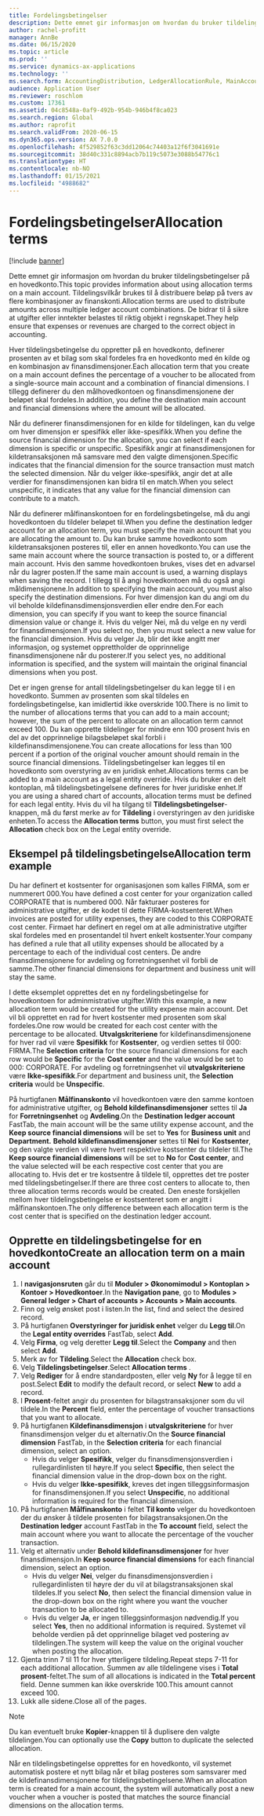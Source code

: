 ```yaml
---
title: Fordelingsbetingelser
description: Dette emnet gir informasjon om hvordan du bruker tildelingsbetingelser på en hovedkonto.
author: rachel-profitt
manager: AnnBe
ms.date: 06/15/2020
ms.topic: article
ms.prod: ''
ms.service: dynamics-ax-applications
ms.technology: ''
ms.search.form: AccountingDistribution, LedgerAllocationRule, MainAccount, AllocationTerms
audience: Application User
ms.reviewer: roschlom
ms.custom: 17361
ms.assetid: 04c8548a-0af9-492b-954b-946b4f8ca023
ms.search.region: Global
ms.author: raprofit
ms.search.validFrom: 2020-06-15
ms.dyn365.ops.version: AX 7.0.0
ms.openlocfilehash: 4f529852f63c3dd12064c74403a12f6f3041691e
ms.sourcegitcommit: 38d40c331c8894acb7b119c5073e3088b54776c1
ms.translationtype: HT
ms.contentlocale: nb-NO
ms.lasthandoff: 01/15/2021
ms.locfileid: "4988682"
---
```

# <a name="allocation-terms"></a><span data-ttu-id="19af3-103">Fordelingsbetingelser</span><span class="sxs-lookup"><span data-stu-id="19af3-103">Allocation terms</span></span>

[!include [banner](../includes/banner.md)]

<span data-ttu-id="19af3-104">Dette emnet gir informasjon om hvordan du bruker tildelingsbetingelser på en hovedkonto.</span><span class="sxs-lookup"><span data-stu-id="19af3-104">This topic provides information about using allocation terms on a main account.</span></span> <span data-ttu-id="19af3-105">Tildelingsvilkår brukes til å distribuere beløp på tvers av flere kombinasjoner av finanskonti.</span><span class="sxs-lookup"><span data-stu-id="19af3-105">Allocation terms are used to distribute amounts across multiple ledger account combinations.</span></span> <span data-ttu-id="19af3-106">De bidrar til å sikre at utgifter eller inntekter belastes til riktig objekt i regnskapet.</span><span class="sxs-lookup"><span data-stu-id="19af3-106">They help ensure that expenses or revenues are charged to the correct object in accounting.</span></span>

<span data-ttu-id="19af3-107">Hver tildelingsbetingelse du oppretter på en hovedkonto, definerer prosenten av et bilag som skal fordeles fra en hovedkonto med én kilde og en kombinasjon av finansdimensjoner.</span><span class="sxs-lookup"><span data-stu-id="19af3-107">Each allocation term that you create on a main account defines the percentage of a voucher to be allocated from a single-source main account and a combination of financial dimensions.</span></span> <span data-ttu-id="19af3-108">I tillegg definerer du den målhovedkontoen og finansdimensjonene der beløpet skal fordeles.</span><span class="sxs-lookup"><span data-stu-id="19af3-108">In addition, you define the destination main account and financial dimensions where the amount will be allocated.</span></span> 

<span data-ttu-id="19af3-109">Når du definerer finansdimensjonen for en kilde for tildelingen, kan du velge om hver dimensjon er spesifikk eller ikke-spesifikk.</span><span class="sxs-lookup"><span data-stu-id="19af3-109">When you define the source financial dimension for the allocation, you can select if each dimension is specific or unspecific.</span></span> <span data-ttu-id="19af3-110">Spesifikk angir at finansdimensjonen for kildetransaksjonen må samsvare med den valgte dimensjonen.</span><span class="sxs-lookup"><span data-stu-id="19af3-110">Specific indicates that the financial dimension for the source transaction must match the selected dimension.</span></span> <span data-ttu-id="19af3-111">Når du velger ikke-spesifikk, angir det at alle verdier for finansdimensjonen kan bidra til en match.</span><span class="sxs-lookup"><span data-stu-id="19af3-111">When you select unspecific, it indicates that any value for the financial dimension can contribute to a match.</span></span>

<span data-ttu-id="19af3-112">Når du definerer målfinanskontoen for en fordelingsbetingelse, må du angi hovedkontoen du tildeler beløpet til.</span><span class="sxs-lookup"><span data-stu-id="19af3-112">When you define the destination ledger account for an allocation term, you must specify the main account that you are allocating the amount to.</span></span> <span data-ttu-id="19af3-113">Du kan bruke samme hovedkonto som kildetransaksjonen posteres til, eller en annen hovedkonto.</span><span class="sxs-lookup"><span data-stu-id="19af3-113">You can use the same main account where the source transaction is posted to, or a different main account.</span></span> <span data-ttu-id="19af3-114">Hvis den samme hovedkontoen brukes, vises det en advarsel når du lagrer posten.</span><span class="sxs-lookup"><span data-stu-id="19af3-114">If the same main account is used, a warning displays when saving the record.</span></span> <span data-ttu-id="19af3-115">I tillegg til å angi hovedkontoen må du også angi måldimensjonene.</span><span class="sxs-lookup"><span data-stu-id="19af3-115">In addition to specifying the main account, you must also specify the destination dimensions.</span></span> <span data-ttu-id="19af3-116">For hver dimensjon kan du angi om du vil beholde kildefinansdimensjonsverdien eller endre den.</span><span class="sxs-lookup"><span data-stu-id="19af3-116">For each dimension, you can specify if you want to keep the source financial dimension value or change it.</span></span> <span data-ttu-id="19af3-117">Hvis du velger Nei, må du velge en ny verdi for finansdimensjonen.</span><span class="sxs-lookup"><span data-stu-id="19af3-117">If you select no, then you must select a new value for the financial dimension.</span></span> <span data-ttu-id="19af3-118">Hvis du velger Ja, blir det ikke angitt mer informasjon, og systemet opprettholder de opprinnelige finansdimensjonene når du posterer.</span><span class="sxs-lookup"><span data-stu-id="19af3-118">If you select yes, no additional information is specified, and the system will maintain the original financial dimensions when you post.</span></span>

<span data-ttu-id="19af3-119">Det er ingen grense for antall tildelingsbetingelser du kan legge til i en hovedkonto. Summen av prosenten som skal tildeles en fordelingsbetingelse, kan imidlertid ikke overskride 100.</span><span class="sxs-lookup"><span data-stu-id="19af3-119">There is no limit to the number of allocations terms that you can add to a main account; however, the sum of the percent to allocate on an allocation term cannot exceed 100.</span></span> <span data-ttu-id="19af3-120">Du kan opprette tildelinger for mindre enn 100 prosent hvis en del av det opprinnelige bilagsbeløpet skal forbli i kildefinansdimensjonene.</span><span class="sxs-lookup"><span data-stu-id="19af3-120">You can create allocations for less than 100 percent if a portion of the original voucher amount should remain in the source financial dimensions.</span></span> <span data-ttu-id="19af3-121">Tildelingsbetingelser kan legges til en hovedkonto som overstyring av en juridisk enhet.</span><span class="sxs-lookup"><span data-stu-id="19af3-121">Allocations terms can be added to a main account as a legal entity override.</span></span> <span data-ttu-id="19af3-122">Hvis du bruker en delt kontoplan, må tildelingsbetingelsene defineres for hver juridiske enhet.</span><span class="sxs-lookup"><span data-stu-id="19af3-122">If you are using a shared chart of accounts, allocation terms must be defined for each legal entity.</span></span> <span data-ttu-id="19af3-123">Hvis du vil ha tilgang til **Tildelingsbetingelser**-knappen, må du først merke av for **Tildeling** i overstyringen av den juridiske enheten.</span><span class="sxs-lookup"><span data-stu-id="19af3-123">To access the **Allocation terms** button, you must first select the **Allocation** check box on the Legal entity override.</span></span>

## <a name="allocation-term-example"></a><span data-ttu-id="19af3-124">Eksempel på tildelingsbetingelse</span><span class="sxs-lookup"><span data-stu-id="19af3-124">Allocation term example</span></span>
<span data-ttu-id="19af3-125">Du har definert et kostsenter for organisasjonen som kalles FIRMA, som er nummerert 000.</span><span class="sxs-lookup"><span data-stu-id="19af3-125">You have defined a cost center for your organization called CORPORATE that is numbered 000.</span></span> <span data-ttu-id="19af3-126">Når fakturaer posteres for administrative utgifter, er de kodet til dette FIRMA-kostsenteret.</span><span class="sxs-lookup"><span data-stu-id="19af3-126">When invoices are posted for utility expenses, they are coded to this CORPORATE cost center.</span></span> <span data-ttu-id="19af3-127">Firmaet har definert en regel om at alle administrative utgifter skal fordeles med en prosentandel til hvert enkelt kostsenter.</span><span class="sxs-lookup"><span data-stu-id="19af3-127">Your company has defined a rule that all utility expenses should be allocated by a percentage to each of the individual cost centers.</span></span> <span data-ttu-id="19af3-128">De andre finansdimensjonene for avdeling og forretningsenhet vil forbli de samme.</span><span class="sxs-lookup"><span data-stu-id="19af3-128">The other financial dimensions for department and business unit will stay the same.</span></span>

<span data-ttu-id="19af3-129">I dette eksemplet opprettes det en ny fordelingsbetingelse for hovedkontoen for adminmistrative utgifter.</span><span class="sxs-lookup"><span data-stu-id="19af3-129">With this example, a new allocation term would be created for the utility expense main account.</span></span> <span data-ttu-id="19af3-130">Det vil bli opprettet en rad for hvert kostsenter med prosenten som skal fordeles.</span><span class="sxs-lookup"><span data-stu-id="19af3-130">One row would be created for each cost center with the percentage to be allocated.</span></span> <span data-ttu-id="19af3-131">**Utvalgskriteriene** for kildefinansdimensjonene for hver rad vil være **Spesifikk** for **Kostsenter**, og verdien settes til 000: FIRMA.</span><span class="sxs-lookup"><span data-stu-id="19af3-131">The **Selection criteria** for the source financial dimensions for each row would be **Specific** for the **Cost center** and the value would be set to 000: CORPORATE.</span></span> <span data-ttu-id="19af3-132">For avdeling og forretningsenhet vil **utvalgskriteriene** være **Ikke-spesifikk**.</span><span class="sxs-lookup"><span data-stu-id="19af3-132">For department and business unit, the **Selection criteria** would be **Unspecific**.</span></span>

<span data-ttu-id="19af3-133">På hurtigfanen **Målfinanskonto** vil hovedkontoen være den samme kontoen for administrative utgifter, og **Behold kildefinansdimensjoner** settes til **Ja** for **Forretningsenhet** og **Avdeling**.</span><span class="sxs-lookup"><span data-stu-id="19af3-133">On the **Destination ledger account** FastTab, the main account will be the same utility expense account, and the **Keep source financial dimensions** will be set to **Yes** for **Business unit** and **Department.**</span></span> <span data-ttu-id="19af3-134">**Behold kildefinansdimensjoner** settes til **Nei** for **Kostsenter**, og den valgte verdien vil være hvert respektive kostsenter du tildeler til.</span><span class="sxs-lookup"><span data-stu-id="19af3-134">The **Keep source financial dimensions** will be set to **No** for **Cost center**, and the value selected will be each respective cost center that you are allocating to.</span></span> <span data-ttu-id="19af3-135">Hvis det er tre kostsentre å tildele til, opprettes det tre poster med tildelingsbetingelser.</span><span class="sxs-lookup"><span data-stu-id="19af3-135">If there are three cost centers to allocate to, then three allocation terms records would be created.</span></span> <span data-ttu-id="19af3-136">Den eneste forskjellen mellom hver tildelingsbetingelse er kostsenteret som er angitt i målfinanskontoen.</span><span class="sxs-lookup"><span data-stu-id="19af3-136">The only difference between each allocation term is the cost center that is specified on the destination ledger account.</span></span>

## <a name="create-an-allocation-term-on-a-main-account"></a><span data-ttu-id="19af3-137">Opprette en tildelingsbetingelse for en hovedkonto</span><span class="sxs-lookup"><span data-stu-id="19af3-137">Create an allocation term on a main account</span></span>

1. <span data-ttu-id="19af3-138">I **navigasjonsruten** går du til **Moduler > Økonomimodul > Kontoplan > Kontoer > Hovedkontoer**.</span><span class="sxs-lookup"><span data-stu-id="19af3-138">In the **Navigation pane**, go to **Modules > General ledger > Chart of accounts > Accounts > Main accounts**.</span></span>
2. <span data-ttu-id="19af3-139">Finn og velg ønsket post i listen.</span><span class="sxs-lookup"><span data-stu-id="19af3-139">In the list, find and select the desired record.</span></span>
3. <span data-ttu-id="19af3-140">På hurtigfanen **Overstyringer for juridisk enhet** velger du **Legg til**.</span><span class="sxs-lookup"><span data-stu-id="19af3-140">On the **Legal entity overrides** FastTab, select **Add**.</span></span>
4. <span data-ttu-id="19af3-141">Velg **Firma**, og velg deretter **Legg til**.</span><span class="sxs-lookup"><span data-stu-id="19af3-141">Select the **Company** and then select **Add**.</span></span>
5. <span data-ttu-id="19af3-142">Merk av for **Tildeling**.</span><span class="sxs-lookup"><span data-stu-id="19af3-142">Select the **Allocation** check box.</span></span>
6. <span data-ttu-id="19af3-143">Velg **Tildelingsbetingelser**.</span><span class="sxs-lookup"><span data-stu-id="19af3-143">Select **Allocation terms** .</span></span>
7. <span data-ttu-id="19af3-144">Velg **Rediger** for å endre standardposten, eller velg **Ny** for å legge til en post.</span><span class="sxs-lookup"><span data-stu-id="19af3-144">Select **Edit** to modify the default record, or select **New** to add a record.</span></span>
8. <span data-ttu-id="19af3-145">I **Prosent**-feltet angir du prosenten for bilagstransaksjoner som du vil tildele.</span><span class="sxs-lookup"><span data-stu-id="19af3-145">In the **Percent** field, enter the percentage of voucher transactions that you want to allocate.</span></span>
9. <span data-ttu-id="19af3-146">På hurtigfanen **Kildefinansdimensjon** i **utvalgskriteriene** for hver finansdimensjon velger du et alternativ.</span><span class="sxs-lookup"><span data-stu-id="19af3-146">On the **Source financial dimension** FastTab, in the **Selection criteria** for each financial dimension, select an option.</span></span>
    - <span data-ttu-id="19af3-147">Hvis du velger **Spesifikk**, velger du finansdimensjonsverdien i rullegardinlisten til høyre.</span><span class="sxs-lookup"><span data-stu-id="19af3-147">If you select **Specific**, then select the financial dimension value in the drop-down box on the right.</span></span>
    - <span data-ttu-id="19af3-148">Hvis du velger **Ikke-spesifikk**, kreves det ingen tilleggsinformasjon for finansdimensjonen.</span><span class="sxs-lookup"><span data-stu-id="19af3-148">If you select **Unspecific**, no additional information is required for the financial dimension.</span></span>
10. <span data-ttu-id="19af3-149">På hurtigfanen **Målfinanskonto** i feltet **Til konto** velger du hovedkontoen der du ønsker å tildele prosenten for bilagstransaksjonen.</span><span class="sxs-lookup"><span data-stu-id="19af3-149">On the **Destination ledger** account FastTab in the **To account** field, select the main account where you want to allocate the percentage of the voucher transaction.</span></span>
11. <span data-ttu-id="19af3-150">Velg et alternativ under **Behold kildefinansdimensjoner** for hver finansdimensjon.</span><span class="sxs-lookup"><span data-stu-id="19af3-150">In **Keep source financial dimensions** for each financial dimension, select an option.</span></span>
    - <span data-ttu-id="19af3-151">Hvis du velger **Nei**, velger du finansdimensjonsverdien i rullegardinlisten til høyre der du vil at bilagstransaksjonen skal tildeles.</span><span class="sxs-lookup"><span data-stu-id="19af3-151">If you select **No**, then select the financial dimension value in the drop-down box on the right where you want the voucher transaction to be allocated to.</span></span>
    - <span data-ttu-id="19af3-152">Hvis du velger **Ja**, er ingen tilleggsinformasjon nødvendig.</span><span class="sxs-lookup"><span data-stu-id="19af3-152">If you select **Yes**, then no additional information is required.</span></span> <span data-ttu-id="19af3-153">Systemet vil beholde verdien på det opprinnelige bilaget ved postering av tildelingen.</span><span class="sxs-lookup"><span data-stu-id="19af3-153">The system will keep the value on the original voucher when posting the allocation.</span></span>
12. <span data-ttu-id="19af3-154">Gjenta trinn 7 til 11 for hver ytterligere tildeling.</span><span class="sxs-lookup"><span data-stu-id="19af3-154">Repeat steps 7-11 for each additional allocation.</span></span> <span data-ttu-id="19af3-155">Summen av alle tildelingene vises i **Total prosent**-feltet.</span><span class="sxs-lookup"><span data-stu-id="19af3-155">The sum of all allocations is indicated in the **Total percent** field.</span></span> <span data-ttu-id="19af3-156">Denne summen kan ikke overskride 100.</span><span class="sxs-lookup"><span data-stu-id="19af3-156">This amount cannot exceed 100.</span></span>
13. <span data-ttu-id="19af3-157">Lukk alle sidene.</span><span class="sxs-lookup"><span data-stu-id="19af3-157">Close all of the pages.</span></span>

>[!NOTE] 
> <span data-ttu-id="19af3-158">Du kan eventuelt bruke **Kopier**-knappen til å duplisere den valgte tildelingen.</span><span class="sxs-lookup"><span data-stu-id="19af3-158">You can optionally use the **Copy** button to duplicate the selected allocation.</span></span>

<span data-ttu-id="19af3-159">Når en tildelingsbetingelse opprettes for en hovedkonto, vil systemet automatisk postere et nytt bilag når et bilag posteres som samsvarer med de kildefinansdimensjonene for tildelingsbetingelsene.</span><span class="sxs-lookup"><span data-stu-id="19af3-159">When an allocation term is created for a main account, the system will automatically post a new voucher when a voucher is posted that matches the source financial dimensions on the allocation terms.</span></span>
